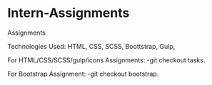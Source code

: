 # Intern-Assignments
Assignments


Technologies Used: HTML, CSS, SCSS, Boottstrap, Gulp, 

For HTML/CSS/SCSS/gulp/icons Assignments: -git checkout tasks.

For Bootstrap Assignment: -git checkout bootstrap.
